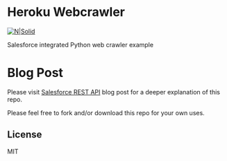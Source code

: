 # Heroku Webcrawler

[![N|Solid](https://chicagocloudgroup.com/wp-content/uploads/2019/03/Chicago-Cloud-Group-Logo-Final-for-Website.png)](http://chicagocloudgroup.com/)

Salesforce integrated Python web crawler example

# Blog Post

Please visit [Salesforce REST API](https://www.google.com) blog post for a deeper explanation of this repo.

Please feel free to fork and/or download this repo for your own uses.

License
----

MIT